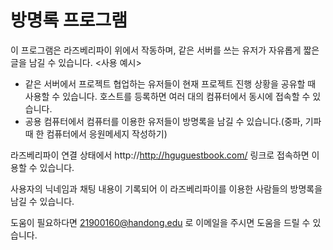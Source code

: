 # 방명록 프로그램

이 프로그램은 라즈베리파이 위에서 작동하며, 같은 서버를 쓰는 유저가 자유롭게 짧은 글을 남길 수 있습니다.
<사용 예시>
 - 같은 서버에서 프로젝트 협업하는 유저들이 현재 프로젝트 진행 상황을 공유할 때 사용할 수 있습니다.
     호스트를 등록하면 여러 대의 컴퓨터에서 동시에 접속할 수 있습니다.
 - 공용 컴퓨터에서 컴퓨터를 이용한 유저들이 방명록을 남길 수 있습니다.(중파, 기파 때 한 컴퓨터에서 응원메세지 작성하기)

라즈베리파이 연결 상태에서 http://http://hguguestbook.com/ 링크로 접속하면 이용할 수 있습니다.

사용자의 닉네임과 채팅 내용이 기록되어 이 라즈베리파이를 이용한 사람들의 방명록을 남길 수 있습니다. 

도움이 필요하다면 21900160@handong.edu 로 이메일을 주시면 도움을 드릴 수 있습니다.
